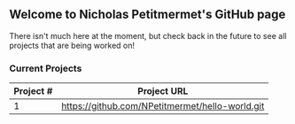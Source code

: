 ## Welcome to Nicholas Petitmermet's GitHub page

There isn't much here at the moment, but check back in the future to see all projects that are being worked on!

### Current Projects
 Project # | Project URL 
 --------- | -----------
 1 | https://github.com/NPetitmermet/hello-world.git 
